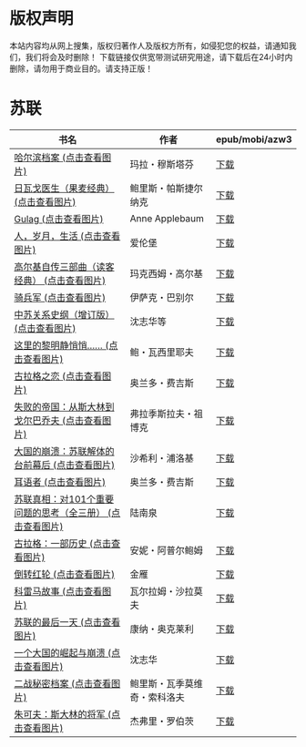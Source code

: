 # 版权声明

本站内容均从网上搜集，版权归著作人及版权方所有，如侵犯您的权益，请通知我们，我们将会及时删除！ 下载链接仅供宽带测试研究用途，请下载后在24小时内删除，请勿用于商业目的。请支持正版！

# 苏联

| 书名 | 作者 | epub/mobi/azw3 |
| --- | --- | --- |
| [哈尔滨档案 (点击查看图片)](https://www.dushupai.com/attachment/2024/06/08/aeabc24c58a989cf.jpg) | 玛拉・穆斯塔芬 | [下载](https://url89.ctfile.com/f/31084289-1357050781-93c481?p=8866) |
| [日瓦戈医生（果麦经典） (点击查看图片)](https://www.dushupai.com/attachment/2024/06/08/350f37544336aa6a.jpg) | 鲍里斯・帕斯捷尔纳克 | [下载](https://url89.ctfile.com/f/31084289-1357050505-1511fe?p=8866) |
| [Gulag (点击查看图片)](https://www.dushupai.com/attachment/2024/06/07/52bd11b8efde4114.jpg) | Anne Applebaum | [下载](https://url89.ctfile.com/f/31084289-1357039219-530b32?p=8866) |
| [人，岁月，生活 (点击查看图片)](https://www.dushupai.com/attachment/2024/06/06/ab274f24510379db.jpg) | 爱伦堡 | [下载](https://url89.ctfile.com/f/31084289-1357031377-705e7b?p=8866) |
| [高尔基自传三部曲（读客经典） (点击查看图片)](https://www.dushupai.com/attachment/2024/06/05/51c859155792fa1c.jpg) | 玛克西姆・高尔基 | [下载](https://url89.ctfile.com/f/31084289-1357028830-4eb235?p=8866) |
| [骑兵军 (点击查看图片)](https://www.dushupai.com/attachment/2024/06/05/c244b5dbbfa653e6.jpg) | 伊萨克・巴别尔 | [下载](https://url89.ctfile.com/f/31084289-1357024948-2a7089?p=8866) |
| [中苏关系史纲（增订版） (点击查看图片)](https://www.dushupai.com/attachment/2024/06/04/17b38a6c82941cb2.jpg) | 沈志华等 | [下载](https://url89.ctfile.com/f/31084289-1357023796-f14eb6?p=8866) |
| [这里的黎明静悄悄…… (点击查看图片)](https://www.dushupai.com/attachment/2024/06/04/159139a5bba6c280.jpg) | 鲍・瓦西里耶夫 | [下载](https://url89.ctfile.com/f/31084289-1357022146-d1c4bf?p=8866) |
| [古拉格之恋 (点击查看图片)](https://www.dushupai.com/attachment/2024/06/04/b7d29f6f5ed4dccd.jpg) | 奥兰多・费吉斯 | [下载](https://url89.ctfile.com/f/31084289-1357021333-798278?p=8866) |
| [失败的帝国：从斯大林到戈尔巴乔夫 (点击查看图片)](https://www.dushupai.com/attachment/2024/06/02/652d7b1f8ae26085.jpg) | 弗拉季斯拉夫・祖博克 | [下载](https://url89.ctfile.com/f/31084289-1357009546-8e12d9?p=8866) |
| [大国的崩溃：苏联解体的台前幕后 (点击查看图片)](https://www.dushupai.com/attachment/2024/06/02/80046eef4e92ffcf.jpg) | 沙希利・浦洛基 | [下载](https://url89.ctfile.com/f/31084289-1357009531-44dd38?p=8866) |
| [耳语者 (点击查看图片)](https://www.dushupai.com/attachment/2024/06/02/ee5532911221374b.jpg) | 奥兰多・费吉斯 | [下载](https://url89.ctfile.com/f/31084289-1357009489-577978?p=8866) |
| [苏联真相：对101个重要问题的思考（全三册） (点击查看图片)](https://www.dushupai.com/attachment/2024/06/02/b3713e62b0428e83.jpg) | 陆南泉 | [下载](https://url89.ctfile.com/f/31084289-1357009399-e397a1?p=8866) |
| [古拉格：一部历史 (点击查看图片)](https://www.dushupai.com/attachment/2024/06/02/f4eed977593c97ce.jpg) | 安妮・阿普尔鲍姆 | [下载](https://url89.ctfile.com/f/31084289-1357008823-3cb3b7?p=8866) |
| [倒转红轮 (点击查看图片)](https://www.dushupai.com/attachment/2024/06/01/1cde388be51f4a1b.jpg) | 金雁 | [下载](https://url89.ctfile.com/f/31084289-1357008238-c702a9?p=8866) |
| [科雷马故事 (点击查看图片)](https://www.dushupai.com/attachment/2024/06/01/828a4b5b333efaf1.jpg) | 瓦尔拉姆・沙拉莫夫 | [下载](https://url89.ctfile.com/f/31084289-1357007758-860467?p=8866) |
| [苏联的最后一天 (点击查看图片)](https://www.dushupai.com/attachment/2024/06/01/7a207f159045160e.jpg) | 康纳・奥克莱利 | [下载](https://url89.ctfile.com/f/31084289-1357007443-688830?p=8866) |
| [一个大国的崛起与崩溃 (点击查看图片)](https://www.dushupai.com/attachment/2024/06/01/bf12b291b35a3b72.jpg) | 沈志华 | [下载](https://url89.ctfile.com/f/31084289-1357006309-28146c?p=8866) |
| [二战秘密档案 (点击查看图片)](https://www.dushupai.com/attachment/2024/06/01/33333a8d429de3ec.jpg) | 鲍里斯・瓦季莫维奇・索科洛夫 | [下载](https://url89.ctfile.com/f/31084289-1357006234-1612e9?p=8866) |
| [朱可夫：斯大林的将军 (点击查看图片)](https://www.dushupai.com/attachment/2024/06/01/5fdbc109d020ee5e.jpg) | 杰弗里・罗伯茨 | [下载](https://url89.ctfile.com/f/31084289-1357006219-c6136a?p=8866) |

